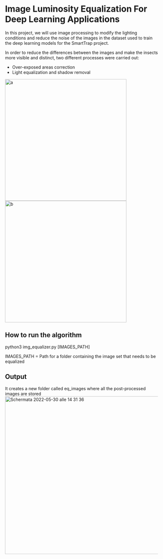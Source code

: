 # Image Luminosity Equalization For Deep Learning Applications
In this project, we will use image processing to modify the lighting conditions and reduce the noise of the images in the dataset used to train the deep learning models for the SmartTrap project.

In order to reduce the differences between the images and make the insects more visible and distinct, two different processes were carried out:
- Over-exposed areas correction
- Light equalization and shadow removal

<img width="400" alt="a" src=https://user-images.githubusercontent.com/55786046/174867759-f7ef2cc5-bed1-41ce-8e66-074de66b1494.jpg)>
<img width="400" alt="b" src=https://user-images.githubusercontent.com/55786046/174867871-6c4e98b2-9c51-4e63-8ccd-82de3f17990d.jpg)>

## How to run the algorithm
python3 img_equalizer.py [IMAGES_PATH]

IMAGES_PATH = Path for a folder containing the image set that needs to be equalized

## Output
It creates a new folder called eq_images where all the post-processed images are stored \
<img width="519" alt="Schermata 2022-05-30 alle 14 31 36" src="https://user-images.githubusercontent.com/55786046/174866854-83f52fdd-53b7-4ae4-933c-5f859e06c921.png">

